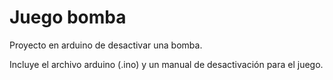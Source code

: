 # Juego bomba

Proyecto en arduino de desactivar una bomba.

Incluye el archivo arduino (.ino) y un manual de desactivación para el juego.

